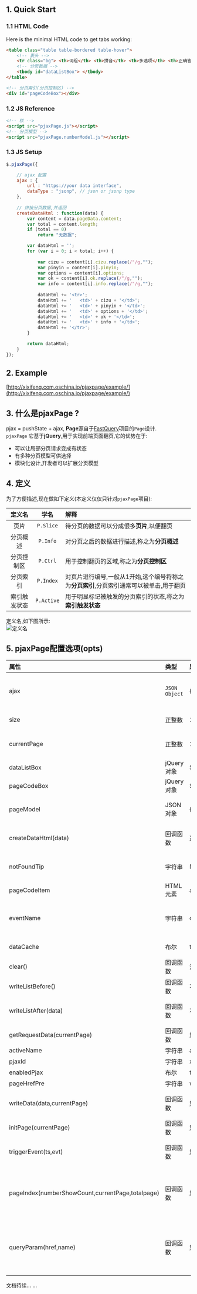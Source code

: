 ## 1. Quick Start
### 1.1 HTML Code
Here is the minimal HTML code to get tabs working: 
```html
<table class="table table-bordered table-hover">
	<!-- 表头 -->
	<tr class="bg"> <th>词组</th> <th>拼音</th> <th>多选项</th> <th>正确答案</th> <th>词义</th> </tr>
	<!-- 分页数据 -->
	<tbody id="dataListBox"> </tbody>
</table>

<!-- 分页索引(分页控制区) -->
<div id="pageCodeBox"></div>
```

### 1.2 JS Reference
```html
<!-- 核 -->
<script src="pjaxPage.js"></script>
<!-- 分页模型 -->
<script src="pjaxPage.numberModel.js"></script>
```

###  1.3 JS Setup
```javascript
$.pjaxPage({

	// ajax 配置
	ajax : {
		url : "https://your data interface",
		dataType : "jsonp", // json or jsonp type
	},
	
	// 拼接分页数据,并返回
	createDataHtml : function(data) {
		var content = data.pageData.content;
		var total = content.length;
		if (total == 0)
			return "无数据";

		var dataHtml = '';
		for (var i = 0; i < total; i++) {
			
			var cizu = content[i].cizu.replace(/"/g,"");
			var pinyin = content[i].pinyin;
			var options = content[i].options;
			var ok = content[i].ok.replace(/"/g,"");
			var info = content[i].info.replace(/"/g,"");
			
			dataHtml += '<tr>';
			dataHtml += '	<td>' + cizu + '</td>';
			dataHtml += '	<td>' + pinyin + '</td>';
			dataHtml += '	<td>' + options + '</td>';
			dataHtml += '	<td>' + ok + '</td>';
			dataHtml += '	<td>' + info + '</td>';
			dataHtml += '</tr>';
		}

		return dataHtml;
	}
});
```

## 2. Example
[http://xixifeng.com.oschina.io/pjaxpage/example/](http://xixifeng.com.oschina.io/pjaxpage/example/) 

## 3. 什么是pjaxPage ?
pjax = pushState + ajax, **Page**源自于[FastQuery](https://gitee.com/xixifeng.com/fastquery)项目的`Page`设计.  
`pjaxPage` 它基于**jQuery**,用于实现前端页面翻页,它的优势在于:
- 可以让局部分页请求变成有状态
- 有多种分页模型可供选择
- 模块化设计,开发者可以扩展分页模型 

## 4. 定义
为了方便描述,现在做如下定义(本定义仅仅只针对`pjaxPage`项目):

| 定义名 | 学名 | 解释 |
|:-----:|:-----:|:-----|
|页片|`P.Slice`|待分页的数据可以分成很多**页片**,以便翻页|
|分页概述|`P.Info`|对分页之后的数据进行描述,称之为**分页概述**|
|分页控制区|`P.Ctrl`|用于控制翻页的区域,称之为**分页控制区**|
|分页索引|`P.Index`|对页片进行编号,一般从1开始,这个编号将称之为**分页索引**,分页索引通常可以被单击,用于翻页|
|索引触发状态|`P.Active`|用于明显标记被触发的分页索引的状态,称之为**索引触发状态**|

定义名,如下图所示:  
![定义名](http://xixifeng.com.oschina.io/pjaxpage/example/img/names.png "定义名")  


## 5. pjaxPage配置选项(opts)

| 属性 | 类型 | 默认值 | 描述 |
|:-----|:-----|:-----|:-----|
|ajax|`JSON Object`|{}|jQuery的ajax的配置(settings),支持jQuery.ajax所有的配置选项.注意:不用设置请求data和success函数.ajax的settings,请参照jQuery官方说明|
|size|正整数|15|用于指定`P.Slice`(页片)显示多少条记录.换言之,指定每页显示多少条记录|
|currentPage|正整数|1|用于指定当前页的`P.Index`(分页索引),例如:把currentPage设置为N,那么就显示第N页|
|dataListBox|jQuery对象|$("#dataListBox")|用于装载`P.Slice`的盒子|
|pageCodeBox|jQuery对象|$("#pageCodeBox")|用于装载`P.Ctrl`的盒子|
|pageModel|JSON对象| {name:"numberModel"}|用于配置分页模型,开发者扩展扩展自己的分页模型.`numberModel`的可选参数,请参阅分页模型章节|
|createDataHtml(data)|回调函数|返回""|共:1个参数. 第1个参数是ajax成功请求所响应的数据.该函数的作用:创建当前`P.Slice`的HTML代码,并返回|
|notFoundTip|字符串|Not Found Data!|翻页时如果没有找到数据,会将此选项设置的值写入到用于装载`P.Slice`的盒子里,支持HTML|
|pageCodeItem|HTML元素|a[tabindex]|`P.Index`的HTML元素选择器|
|eventName|字符串|click|`P.Index`的事件名称.默认`click`,表示单击分页索引就翻页,若设置为`dblclick`,表示双击分页索引,才能翻页.当然,也可以基于jQuery自定义一个事件|
|dataCache|布尔|true|是否采用jQuery的data函数缓存`P.Slice`(页片)数据|
|clear()|回调函数|清除所有页片缓存|清除所有页片缓存|
|writeListBefore()|回调函数|不做什么|数据列表写入倒dom之前,该方法的上下文对象(this)对象是pjaxPage的opts|
|writeListAfter(data)|回调函数|不做什么|数据列表写入倒dom之后,data为服务器响应的数据,该方法的上下文对象(this)为opts|
|getRequestData(currentPage)|回调函数|默认做了什么,请看原码|获取请求参数的方式,注意:它的上下文对象为opts, currentPage表示当前页|
|activeName|字符串|active|`P.Index`被触发后的class样式选择器|
|pjaxId|字符串|xixifeng_pjax|pjax ID 会显示在浏览器地址栏上|
|enabledPjax|布尔|true|是否启用pjax功能|
|pageHrefPre|字符串|window.location.href.replace(window.location.search,"")|`P.Index`链接地址的前缀|
|writeData(data,currentPage)|回调函数|默认做了什么,请看原码|写入数据,data为服务响应的数据,currentPate当前页,注意,此方法的上下文对象为opts|
|initPage(currentPage)|回调函数|默认做了什么,请看原码|从服务器获得数据的方式,然后执行写入数据,上下文对象为opts|
|triggerEvent(ts,evt)|回调函数|默认做了什么,请看原码|触发`P.Index`的事件要做的事情. 注意:该方法的上下文对象是opts,ts:表示事件触发源的对象;evt:表示事件对象|
|pageIndex(numberShowCount,currentPage,totalpage)|回调函数|默认做了什么,请看原码|计算开始页和结束页.参数说明:numberShowCount:(必选项)页面中要显示的页面个数;currentPage:(必选项)当前页;totalpage:(必选项)总页面数 返回格式: {"startpage" : startpage,"endpage":endpage}|
|queryParam(href,name)|回调函数|默认做了什么,请看原码|从一个参数地址中查询出一个参数的值.举例: 从a=1&b=2&c=3查出c的值. 写法:queryParam("a=1&b=2&c=3","c") 得出3.参数说明:href:(必选项)url地址;name:(必选项)参数的名称.返回: 参数值,如果没有找到返回""|


文档待续...  ...





  













